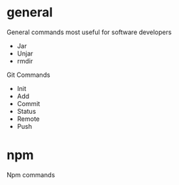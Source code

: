 # general

General commands most useful for software developers
- Jar
- Unjar
- rmdir

Git Commands
- Init
- Add
- Commit
- Status
- Remote
- Push

# npm 
Npm commands
